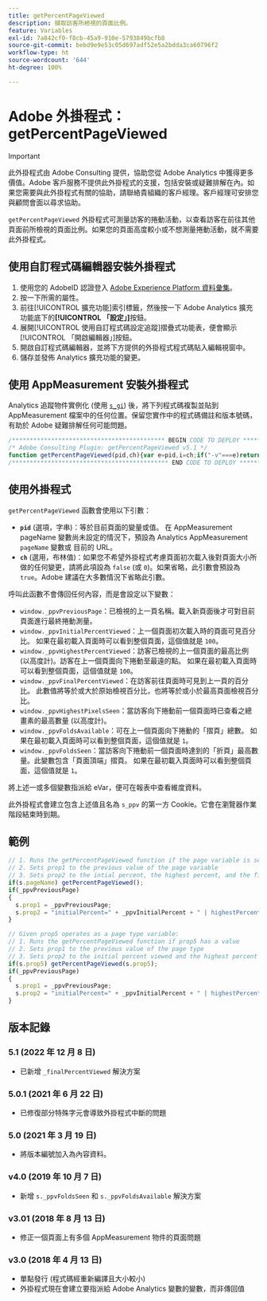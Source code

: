 ```yaml
---
title: getPercentPageViewed
description: 擷取訪客所檢視的頁面比例。
feature: Variables
exl-id: 7a842cf0-f8cb-45a9-910e-5793849bcfb8
source-git-commit: bebd9e9e53c05d697adf52e5a2bdda3ca60796f2
workflow-type: ht
source-wordcount: '644'
ht-degree: 100%

---
```


# Adobe 外掛程式：getPercentPageViewed

>[!IMPORTANT]
>
>此外掛程式由 Adobe Consulting 提供，協助您從 Adobe Analytics 中獲得更多價值。Adobe 客戶服務不提供此外掛程式的支援，包括安裝或疑難排解在內。如果您需要與此外掛程式有關的協助，請聯絡貴組織的客戶經理。客戶經理可安排您與顧問會面以尋求協助。

`getPercentPageViewed` 外掛程式可測量訪客的捲動活動，以查看訪客在前往其他頁面前所檢視的頁面比例。如果您的頁面高度較小或不想測量捲動活動，就不需要此外掛程式。

<!--## Install the plug-in using the Web SDK or the Adobe Analytics extension

Adobe offers an extension that allows you to use most commonly-used plug-ins.

1. Log in to [Adobe Experience Platform Data Collection](https://experience.adobe.com/data-collection) using your AdobeID credentials.
1. Click the desired tag property.
1. Go to the [!UICONTROL Extensions] tab, then click on the [!UICONTROL Catalog] button
1. Install and publish the [!UICONTROL Common Analytics Plugins] extension
1. If you haven't already, create a rule labeled "Initialize Plug-ins" with the following configuration:
    * Condition: None
    * Event: Core – Library Loaded (Page Top)
1. Add an action to the above rule with the following configuration:
    * Extension: Common Analytics Plugins
    * Action Type: Initialize getPercentPageViewed
1. Save and publish the changes to the rule.-->

## 使用自訂程式碼編輯器安裝外掛程式

1. 使用您的 AdobeID 認證登入 [Adobe Experience Platform 資料彙集](https://experience.adobe.com/data-collection)。
1. 按一下所需的屬性。
1. 前往[!UICONTROL 擴充功能]索引標籤，然後按一下 Adobe Analytics 擴充功能底下的&#x200B;**[!UICONTROL 「設定」]**&#x200B;按鈕。
1. 展開[!UICONTROL 使用自訂程式碼設定追蹤]摺疊式功能表，便會顯示[!UICONTROL 「開啟編輯器」]按鈕。
1. 開啟自訂程式碼編輯器，並將下方提供的外掛程式程式碼貼入編輯視窗中。
1. 儲存並發佈 Analytics 擴充功能的變更。

## 使用 AppMeasurement 安裝外掛程式

Analytics 追蹤物件實例化 (使用 [`s_gi`](../functions/s-gi.md)) 後，將下列程式碼複製並貼到 AppMeasurement 檔案中的任何位置。保留您實作中的程式碼備註和版本號碼，有助於 Adobe 疑難排解任何可能問題。

```js
/******************************************* BEGIN CODE TO DEPLOY *******************************************/
/* Adobe Consulting Plugin: getPercentPageViewed v5.1 */
function getPercentPageViewed(pid,ch){var e=pid,i=ch;if("-v"===e)return{plugin:"getPercentPageViewed",version:"5.1"};var t=function(){if(void 0!==window.s_c_il){for(var e,i=0;i<window.s_c_il.length;i++)if((e=window.s_c_il[i])._c&&"s_c"===e._c)return e}}();function o(){if(window.ppvID){var e=Math.max(Math.max(document.body.scrollHeight,document.documentElement.scrollHeight),Math.max(document.body.offsetHeight,document.documentElement.offsetHeight),Math.max(document.body.clientHeight,document.documentElement.clientHeight)),i=window.innerHeight||document.documentElement.clientHeight||document.body.clientHeight,t=(window.pageYOffset||window.document.documentElement.scrollTop||window.document.body.scrollTop)+i,o=Math.min(Math.round(t/e*100),100),n=Math.floor(e/i),p=Math.floor(t/i),s="";if(!window.cookieRead("s_tp")||decodeURIComponent(window.cookieRead("s_ppv").split(",")[0])!==window.ppvID||window.p_fo(window.ppvID)||!0==window.ppvChange&&window.cookieRead("s_tp")&&e!=window.cookieRead("s_tp")){if((decodeURIComponent(window.cookieRead("s_ppv").split(",")[0])!==window.ppvID||window.p_fo(window.ppvID+"1"))&&window.cookieWrite("s_ips",t),window.cookieRead("s_tp")&&decodeURIComponent(window.cookieRead("s_ppv").split(",")[0])===window.ppvID){window.cookieRead("s_tp");var a=window.cookieRead("s_ppv"),c=a.indexOf(",")>-1?a.split(","):[],d=c[0]?c[0]:"",r=window.cookieRead("s_ips"),l=c[3]?c[3]:"";s=d+","+Math.round(r/e*100)+","+Math.round(l/e*100)+","+o+","+l+","+n+","+p}window.cookieWrite("s_tp",e)}else s=window.cookieRead("s_ppv");var v=s&&s.indexOf(",")>-1?s.split(",",7):[],f=v.length>0?v[0]:encodeURIComponent(window.ppvID),$=v.length>1?parseInt(v[1]):o,h=v.length>2?parseInt(v[2]):o,u=v.length>4?parseInt(v[4]):t,k=v.length>5?parseInt(v[5]):n,m=v.length>6?parseInt(v[6]):p;o>0&&(s=f+","+$+","+(o>h?o:h)+","+o+","+(t>u?t:u)+","+(n>k?n:k)+","+(p>m?p:m)),window.cookieWrite("s_ppv",s)}}void 0!==t&&(t.contextData.getPercentPageViewed="5.1"),window.pageName=void 0!==t&&t.pageName||"",window.cookieWrite=window.cookieWrite||function(e,i,t){if("string"==typeof e){if(g=function(){var e=window.location.hostname,i=window.location.hostname.split(".").length-1;if(e&&!/^[0-9.]+$/.test(e)){i=2<i?i:2;var t=e.lastIndexOf(".");if(0<=t){for(;0<=t&&1<i;)t=e.lastIndexOf(".",t-1),i--;t=0<t?e.substring(t):e}}return t}(),i=void 0!==i?""+i:"",t||""===i){if(""===i&&(t=-60),"number"==typeof t){var o=new Date;o.setTime(o.getTime()+6e4*t)}else o=t}return!!e&&(document.cookie=encodeURIComponent(e)+"="+encodeURIComponent(i)+"; path=/;"+(t?" expires="+o.toUTCString()+";":"")+(g?" domain="+g+";":""),void 0!==window.cookieRead)&&window.cookieRead(e)===i}},window.cookieRead=window.cookieRead||function(e){if("string"!=typeof e)return"";e=encodeURIComponent(e);var i=" "+document.cookie,t=i.indexOf(" "+e+"="),o=0>t?t:i.indexOf(";",t);return(e=0>t?"":decodeURIComponent(i.substring(t+2+e.length,0>o?i.length:o)))?e:""},window.p_fo=window.p_fo||function(e){return window.__fo||(window.__fo={}),!window.__fo[e]&&(window.__fo[e]={},!0)};var n=window.cookieRead("s_ppv"),p=n.indexOf(",")>-1?n.split(","):[];p[0]=p.length>0?decodeURIComponent(p[0]):"",e=e||(window.pageName?window.pageName:document.location.href),void 0===i||!0==i?window.ppvChange=!0:window.ppvChange=!1,void 0!==t&&t.linkType&&"o"===t.linkType||(window.ppvID&&window.ppvID===e||(window.ppvID=e,window.cookieWrite("s_ppv",""),o()),window.p_fo("s_gppvLoad2")&&window.addEventListener&&(window.addEventListener("load",o,!1),window.addEventListener("click",o,!1),window.addEventListener("scroll",o,!1)),this._ppvPreviousPage=p[0]?p[0]:"",this._ppvInitialPercentViewed=p[1]?p[1]:"",this._ppvHighestPercentViewed=p[2]?p[2]:"",this._ppvFinalPercentViewed=p[3]?p[3]:"",this._ppvHighestPixelsSeen=p[4]?p[4]:"",this._ppvFoldsAvailable=p[5]?p[5]:"",this._ppvFoldsSeen=p[6]?p[6]:"")}
/******************************************** END CODE TO DEPLOY ********************************************/
```

## 使用外掛程式

`getPercentPageViewed` 函數會使用以下引數：

* **`pid`** (選項，字串)：等於目前頁面的變量或值。 在 AppMeasurement pageName 變數尚未設定的情況下，預設為 Analytics AppMeasurement `pageName` 變數或 目前的 URL。
* **`ch`** (選用，布林值)：如果您不希望外掛程式考慮頁面初次載入後對頁面大小所做的任何變更，請將此項設為 `false` (或 `0`)。如果省略，此引數會預設為 `true`。Adobe 建議在大多數情況下省略此引數。

呼叫此函數不會傳回任何內容，而是會設定以下變數：

* `window._ppvPreviousPage`：已檢視的上一頁名稱。載入新頁面後才可對目前頁面進行最終捲動測量。
* `window._ppvInitialPercentViewed`：上一個頁面初次載入時的頁面可見百分比。 如果在最初載入頁面時可以看到整個頁面，這個值就是 `100`。
* `window._ppvHighestPercentViewed`：訪客已檢視的上一個頁面的最高比例 (以高度計)。訪客在上一個頁面向下捲動至最遠的點。 如果在最初載入頁面時可以看到整個頁面，這個值就是 `100`。
* `window._ppvFinalPercentViewed`：在訪客前往頁面時可見到上一頁的百分比。 此數值將等於或大於原始檢視百分比，也將等於或小於最高頁面檢視百分比。
* `window._ppvHighestPixelsSeen`：當訪客向下捲動前一個頁面時已查看之總畫素的最高數量 (以高度計)。
* `window._ppvFoldsAvailable`：可在上一個頁面向下捲動的「摺頁」總數。 如果在最初載入頁面時可以看到整個頁面，這個值就是 `1`。
* `window._ppvFoldsSeen`：當訪客向下捲動前一個頁面時達到的「折頁」最高數量。此變數包含「頁面頂端」摺頁。 如果在最初載入頁面時可以看到整個頁面，這個值就是 `1`。

將上述一或多個變數指派給 eVar，便可在報表中查看維度資料。

此外掛程式會建立包含上述值且名為 `s_ppv` 的第一方 Cookie。它會在瀏覽器作業階段結束時到期。

## 範例

```js
// 1. Runs the getPercentPageViewed function if the page variable is set
// 2. Sets prop1 to the previous value of the page variable
// 3. Sets prop2 to the intial percent, the highest percent, and the final percent viewed; the number of folds available on the page, and the number of folds viewed ( of the previous page)
if(s.pageName) getPercentPageViewed();
if(_ppvPreviousPage)
{
  s.prop1 = _ppvPreviousPage;
  s.prop2 = "initialPercent=" + _ppvInitialPercent + " | highestPercent=" + _ppvHighestPercentViewed + " | finalPercent=" + _ppvFinalPercentViewed + " | foldsAvailable=" + _ppvFoldsAvailable + " | foldsSeen=" + _ppvFoldsSeen;
}

// Given prop5 operates as a page type variable:
// 1. Runs the getPercentPageViewed function if prop5 has a value
// 2. Sets prop1 to the previous value of the page type
// 3. Sets prop2 to the initial percent viewed and the highest percent viewed.
if(s.prop5) getPercentPageViewed(s.prop5);
if(_ppvPreviousPage)
{
  s.prop1 = _ppvPreviousPage;
  s.prop2 = "initialPercent=" + _ppvInitialPercent + " | highestPercent=" + _ppvHighestPercentViewed;
}
```

## 版本記錄

### 5.1 (2022 年 12 月 8 日)

* 已新增 `_finalPercentViewed` 解決方案

### 5.0.1 (2021 年 6 月 22 日)

* 已修復部分特殊字元會導致外掛程式中斷的問題

### 5.0 (2021 年 3 月 19 日)

* 將版本編號加入為內容資料。

### v4.0 (2019 年 10 月 7 日)

* 新增 `s._ppvFoldsSeen` 和 `s._ppvFoldsAvailable` 解決方案

### v3.01 (2018 年 8 月 13 日)

* 修正一個頁面上有多個 AppMeasurement 物件的頁面問題

### v3.0 (2018 年 4 月 13 日)

* 單點發行 (程式碼經重新編譯且大小較小)
* 外掛程式現在會建立要指派給 Adobe Analytics 變數的變數，而非傳回值
